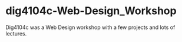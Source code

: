 # dig4104c-Web-Design_Workshop
Dig4104c was a Web Design workshop with a few projects and lots of lectures.

